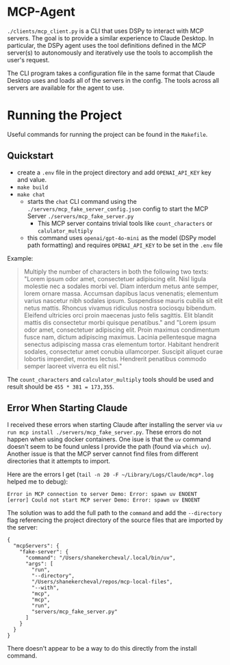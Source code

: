 # MCP-Agent

`./clients/mcp_client.py` is a CLI that uses DSPy to interact with MCP servers. The goal is to provide a similar experience to Claude Desktop. In particular, the DSPy agent uses the tool definitions defined in the MCP server(s) to autonomously and iteratively use the tools to accomplish the user's request.

The CLI program takes a configuration file in the same format that Claude Desktop uses and loads all of the servers in the config. The tools across all servers are available for the agent to use.

# Running the Project

Useful commands for running the project can be found in the `Makefile`.

## Quickstart

- create a `.env` file in the project directory and add `OPENAI_API_KEY` key and value.
- `make build`
- `make chat` 
    - starts the `chat` CLI command using the `./servers/mcp_fake_server_config.json` config to start the MCP Server `./servers/mcp_fake_server.py`
        - This MCP server contains trivial tools like `count_characters` or `calulator_multiply`
    - this command uses `openai/gpt-4o-mini` as the model (DSPy model path formatting) and requires `OPENAI_API_KEY` to be set in the `.env` file

Example:

> Multiply the number of characters in both the following two texts: "Lorem ipsum odor amet, consectetuer adipiscing elit. Nisl ligula molestie nec a sodales morbi vel. Diam interdum metus ante semper, lorem ornare massa. Accumsan dapibus lacus venenatis; elementum varius nascetur nibh sodales ipsum. Suspendisse mauris cubilia sit elit netus mattis. Rhoncus vivamus ridiculus nostra sociosqu bibendum. Eleifend ultricies orci proin maecenas justo felis sagittis. Elit blandit mattis dis consectetur morbi quisque penatibus." and "Lorem ipsum odor amet, consectetuer adipiscing elit. Proin maximus condimentum fusce nam, dictum adipiscing maximus. Lacinia pellentesque magna senectus adipiscing massa cras elementum tortor. Habitant hendrerit sodales, consectetur amet conubia ullamcorper. Suscipit aliquet curae lobortis imperdiet, montes lectus. Hendrerit penatibus commodo semper laoreet viverra eu elit nisl."

The `count_characters` and `calculator_multiply` tools should be used and result should be `455 * 381 = 173,355`.

## Error When Starting Claude

I received these errors when starting Claude after installing the server via `uv run mcp install ./servers/mcp_fake_server.py`. These errors do not happen when using docker containers. One isue is that the `uv` command doesn't seem to be found unless I provide the path (found via `which uv`). Another issue is that the MCP server cannot find files from different directories that it attempts to import.

Here are the errors I get (`tail -n 20 -F ~/Library/Logs/Claude/mcp*.log` helped me to debug):

```
Error in MCP connection to server Demo: Error: spawn uv ENOENT
[error] Could not start MCP server Demo: Error: spawn uv ENOENT
```

The solution was to add the full path to the `command` and add the `--directory` flag referencing the project directory of the source files that are imported by the server:

```
{
  "mcpServers": {
    "fake-server": {
      "command": "/Users/shanekercheval/.local/bin/uv",
      "args": [
        "run",
        "--directory", 
        "/Users/shanekercheval/repos/mcp-local-files",
        "--with",
        "mcp",
        "mcp",
        "run",
        "servers/mcp_fake_server.py"
      ]
    }
  }
}
```

There doesn't appear to be a way to do this directly from the install command.
